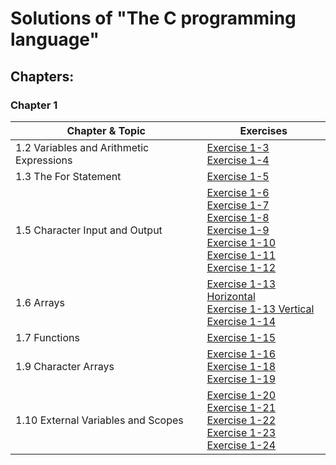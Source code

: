 # Solutions of  "The C programming language"

## Chapters:

### Chapter 1

| Chapter & Topic                          | Exercises                                                                                                                                                                                                                                       |
| ---------------------------------------- | ----------------------------------------------------------------------------------------------------------------------------------------------------------------------------------------------------------------------------------------------- |
| 1.2 Variables and Arithmetic Expressions | [Exercise 1-3](Chapter1/1.3.c)<br>[Exercise 1-4](Chapter1/1.4.c)<br>                                                                                                                                                                            |
| 1.3 The For Statement                    | [Exercise 1-5](Chapter1/1.5.c) <br>                                                                                                                                                                                                             |
| 1.5 Character Input and Output           | [Exercise 1-6](Chapter1/1.6.c)<br>[Exercise 1-7](Chapter1/1.7.c)<br>[Exercise 1-8](Chapter1/1.8.c)<br>[Exercise 1-9](Chapter1/1.9.c)<br>[Exercise 1-10](Chapter1/1.10.c)<br>[Exercise 1-11](Chapter1/1.1.c)<br>[Exercise 1-12](Chapter1/1.12.c) |
| 1.6 Arrays                               | [Exercise 1-13 Horizontal](Chapter1/1.13.h.c)<br>[Exercise 1-13 Vertical](Chapter1/1.13.v.c)<br>[Exercise 1-14](Chapter1/1.14.c)                                                                                                                |
| 1.7 Functions                            | [Exercise 1-15](Chapter1/1.15.c)                                                                                                                                                                                                                |
| 1.9 Character Arrays                     | [Exercise 1-16](Chapter1/1.16.c)<br>[Exercise 1-18](Chapter1/1.18.c)<br>[Exercise 1-19](Chapter1/1.19.c)                                                                                                                                        |
| 1.10 External Variables and Scopes       | [Exercise 1-20](Chapter1/1.20.c)<br>[Exercise 1-21](Chapter1/1.21.c)<br>[Exercise 1-22](Chapter1/1.22.c)<br>[Exercise 1-23](Chapter1/1.23.c)<br>[Exercise 1-24](Chapter1/1.24.c)                                                                |
